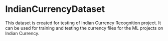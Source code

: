 # IndianCurrencyDataset
This dataset is created for testing of Indian Currency Recognition project. It can be used for training and testing the currency files for the ML projects on Indian Currency.
